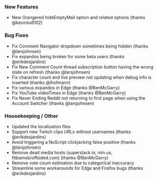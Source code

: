 
### New Features

- New Orangered hideEmptyMail option and related options (thanks @kevinliu6102)

### Bug Fixes

- Fix Comment Navigator dropdown sometimes being hidden (thanks @larsjohnsen)
- Fix expandos being broken for some beta users (thanks @erikdesjardins)
- Fix New Comment Count thread subscription button having the wrong state on refresh (thanks @larsjohnsen)
- Fix character count and live preview not updating when debug info is inserted (thanks @lhofmann)
- Fix various expandos in Edge (thanks @BenMcGarry)
- Fix YouTube videoTimes in Edge (thanks @BenMcGarry)
- Fix Never Ending Reddit not returning to first page when using the Account Switcher (thanks @larsjohnsen)

### Housekeeping / Other

- Updated the localization files
- Support new Twitch clips URLs without usernames (thanks @erikdesjardins)
- Avoid triggering a NoScript clickjacking false positive (thanks @larsjohnsen)
- Remove dead media hosts (superstack.io, min.us, fitbamob/offsided.com) (thanks @BenMcGarry)
- Remove vote count estimation due to categorical inaccuracy
- Streamline some workarounds for Edge and Firefox bugs (thanks @erikdesjardins)
